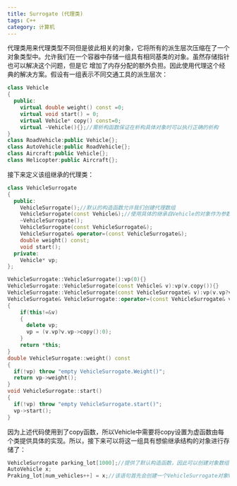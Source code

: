```yaml
---
title: Surrogate (代理类)
tags: C++
category: 计算机
---
```

代理类用来代理类型不同但是彼此相关的对象，它将所有的派生层次压缩在了一个对象类型中。允许我们在一个容器中存储一组具有相同基类的对象。虽然存储指针也可以解决这个问题，但是它
增加了内存分配的额外负担。因此使用代理这个经典的解决方案。假设有一组表示不同交通工具的派生层次：

```C++
class Vehicle
{
  public:
	virtual double weight() const =0;
	virtual void start() = 0;
	virtual Vehicle* copy() const=0;
	virtual ~Vehicle(){};//需析构函数保证在析构具体对象时可以执行正确的析构
}
class RoadVehicle:public Vehicle{};
class AutoVehicle:public RoadVehicle{};
class Aircraft:public Vehicle{};
class Helicopter:public Aircraft{};
```

接下来定义该组继承的代理类：

```C++
class VehicleSurrogate
{
  public:
    VehicleSurrogate();//默认的构造函数允许我们创建代理数组
	VehicleSurrogate(const Vehicle&);//使用具体的继承自Vehicle的对象作为参数从而为其创建代理。
	~VehicleSurrogate();
	VehicleSurrogate(const VehicleSurrogate&);
	VehicleSurrogate& operator=(const VehicleSurrogate&);
	double weight() const;
	void start();
  private:
    Vehicle* vp;
};

VehicleSurrogate::VehicleSurrogate():vp(0){}
VehicleSurrogate::VehicleSurrogate(const Vehicle& v):vp(v.copy()){}
VehicleSurrogate::VehicleSurrogate(const VehicleSurrogate& v):vp(v.vp?v.vp->copy():0){}
VehicleSurrogate& VehicleSurrogate::operator=(const VehicleSurrogate& v)
{
	if(this!=&v)
	{
	  delete vp;
	  vp = (v.vp?v.vp->copy():0);
	}
	return *this;
}
double VehicleSurrogate::weight() const
{
  if(!vp) throw "empty VehicleSurrogate.Weight()";
  return vp->weight();
}
void VehicleSurrogate::start()
{
  if(!vp) throw "empty VehicleSurrogate.start()";
  vp->start();
}
```
因为上述代码使用到了copy函数，所以Vehicle中需要将copy设置为虚函数由每个类提供具体的实现。所以，接下来可以将这一组具有想偷继承结构的对象进行存储了：

```C++
VehicleSurrogate parking_lot[1000];//提供了默认构造函数，因此可以创建对象数组
AutoVehicle x;
Praking_lot[num_vehicles++] = x;//该语句首先会创建一个VehicleSurrogate对象VehicleSurrogate(x)，然后调用赋值操作进行赋值。
```

